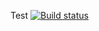 Test
[![Build status](https://ci.appveyor.com/api/projects/status/jbba4xbmwyvy6l54?svg=true)](https://ci.appveyor.com/project/AlTeleg/map)

